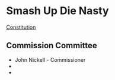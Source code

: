 # Smash Up Die Nasty

[Constitution](Constitution.md)

## Commission Committee

* John Nickell - Commissioner
*
*
